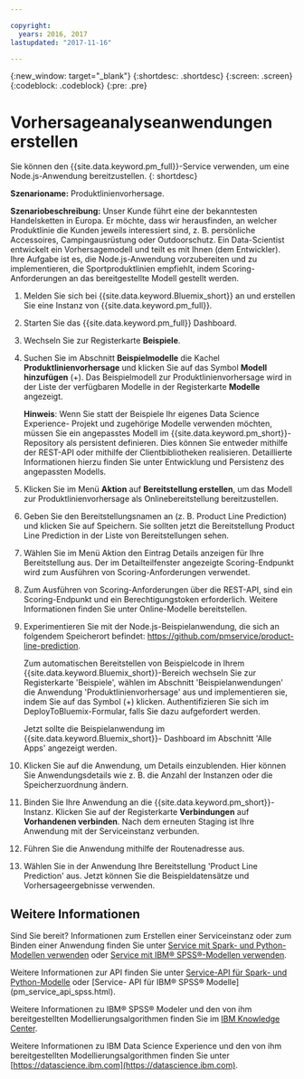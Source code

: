 ```yaml
---

copyright:
  years: 2016, 2017
lastupdated: "2017-11-16"

---
```


{:new_window: target="_blank"}
{:shortdesc: .shortdesc}
{:screen: .screen}
{:codeblock: .codeblock}
{:pre: .pre}

# Vorhersageanalyseanwendungen erstellen

Sie können den {{site.data.keyword.pm_full}}-Service verwenden, um eine Node.js-Anwendung bereitzustellen.
{: shortdesc}

**Szenarioname:** Produktlinienvorhersage.

**Szenariobeschreibung:** Unser Kunde führt
eine der bekanntesten Handelsketten in Europa. Er möchte, dass wir herausfinden, an welcher Produktlinie die Kunden jeweils interessiert sind, z. B. persönliche Accessoires, Campingausrüstung oder Outdoorschutz.
Ein Data-Scientist entwickelt ein Vorhersagemodell und
teilt es mit Ihnen (dem Entwickler). Ihre Aufgabe ist es, die
Node.js-Anwendung vorzubereiten und zu implementieren,
die Sportproduktlinien empfiehlt, indem Scoring-Anforderungen an das
bereitgestellte Modell gestellt werden.

1. Melden Sie sich bei {{site.data.keyword.Bluemix_short}} an und erstellen Sie eine Instanz von {{site.data.keyword.pm_full}}.
2. Starten Sie das
{{site.data.keyword.pm_full}}
Dashboard.
3. Wechseln Sie zur Registerkarte
**Beispiele**.
4. Suchen Sie im Abschnitt **Beispielmodelle** die Kachel **Produktlinienvorhersage**
   und klicken Sie auf das Symbol **Modell hinzufügen** (+). Das
   Beispielmodell zur Produktlinienvorhersage wird in der Liste der verfügbaren
   Modelle in der Registerkarte **Modelle** angezeigt.

   **Hinweis**: Wenn Sie statt der Beispiele Ihr eigenes Data Science Experience-
   Projekt und zugehörige Modelle verwenden möchten, müssen Sie ein
   angepasstes Modell im {{site.data.keyword.pm_short}}-Repository als persistent definieren. Dies können Sie entweder mithilfe der
REST-API oder mithilfe der Clientbibliotheken realisieren. Detaillierte Informationen hierzu finden Sie unter
Entwicklung und Persistenz des angepassten Modells.

5. Klicken Sie im Menü **Aktion** auf **Bereitstellung erstellen**, um das
   Modell zur Produktlinienvorhersage als Onlinebereitstellung bereitzustellen.
6. Geben Sie den Bereitstellungsnamen an (z. B. Product Line Prediction) und klicken Sie auf
Speichern. Sie sollten jetzt die Bereitstellung Product Line Prediction in
der Liste von Bereitstellungen sehen.
7. Wählen Sie im Menü Aktion den Eintrag Details anzeigen für Ihre Bereitstellung aus.
   Der im Detailteilfenster angezeigte
Scoring-Endpunkt wird zum Ausführen von Scoring-Anforderungen verwendet.
8. Zum Ausführen von Scoring-Anforderungen über die REST-API, sind
ein Scoring-Endpunkt und ein Berechtigungstoken erforderlich. Weitere Informationen
finden Sie unter Online-Modelle bereitstellen.
9. Experimentieren Sie mit der Node.js-Beispielanwendung, die sich an folgendem Speicherort befindet:
   https://github.com/pmservice/product-line-prediction.

   Zum automatischen Bereitstellen von Beispielcode in Ihrem
   {{site.data.keyword.Bluemix_short}}-Bereich wechseln Sie zur Registerkarte 'Beispiele', wählen im Abschnitt
   'Beispielanwendungen' die Anwendung 'Produktlinienvorhersage'
   aus und implementieren sie, indem Sie auf das Symbol (+) klicken.
   Authentifizieren Sie sich im DeployToBluemix-Formular, falls Sie dazu
aufgefordert werden.

   Jetzt sollte die Beispielanwendung im {{site.data.keyword.Bluemix_short}}-
   Dashboard im Abschnitt 'Alle Apps' angezeigt werden.

10. Klicken Sie auf die Anwendung, um Details einzublenden. Hier können Sie
    Anwendungsdetails wie z. B. die Anzahl der Instanzen oder die
    Speicherzuordnung ändern.
11. Binden Sie Ihre Anwendung an die {{site.data.keyword.pm_short}}-
    Instanz. Klicken Sie auf der Registerkarte
**Verbindungen** auf **Vorhandenen verbinden**.
    Nach
dem erneuten Staging ist Ihre Anwendung mit der Serviceinstanz
verbunden.
12. Führen Sie die Anwendung mithilfe der Routenadresse aus.
13. Wählen Sie in der Anwendung Ihre Bereitstellung 'Product Line
Prediction' aus. Jetzt können Sie die Beispieldatensätze und
    Vorhersageergebnisse verwenden.
    
## Weitere Informationen

Sind Sie bereit? Informationen zum Erstellen einer Serviceinstanz oder zum Binden
einer Anwendung finden Sie unter [Service mit Spark- und Python-Modellen verwenden](using_pm_service_dsx.html) oder
[Service mit IBM® SPSS®-Modellen verwenden](using_pm_service.html).

Weitere Informationen zur API finden Sie unter [Service-API für Spark- und Python-Modelle](pm_service_api_spark.html) oder [Service-
API für IBM® SPSS® Modelle] (pm_service_api_spss.html).

Weitere Informationen zu IBM® SPSS® Modeler und den von ihm bereitgestellten Modellierungsalgorithmen
finden Sie im [IBM Knowledge Center](https://www.ibm.com/support/knowledgecenter/SS3RA7).

Weitere Informationen zu IBM Data Science Experience und den von ihm bereitgestellten Modellierungsalgorithmen
finden Sie unter [https://datascience.ibm.com](https://datascience.ibm.com).
